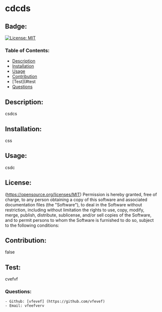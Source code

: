 # cdcds

  ## Badge:
  [![License: MIT](https://img.shields.io/badge/License-MIT-yellow.svg)](https://opensource.org/licenses/MIT)

  ### Table of Contents:

   - [Description](#description)
   - [Installation](#installation)
   - [Usage](#usage)
   - [Contribution](#contribution)
   - [Test](#test
   - [Questions](#questions)

  ## Description:
  csdcs

  ## Installation:
  css

  ## Usage:
  csdc

  ## License:
  (https://opensource.org/licenses/MIT)
  Permission is hereby granted, free of charge, to any person obtaining a copy of this software and associated documentation files (the "Software"), to deal in the Software without restriction, including without limitation the rights to use, copy, modify, merge, publish, distribute, sublicense, and/or sell copies of the Software, and to permit persons to whom the Software is furnished to do so, subject to the following conditions:

  ## Contribution:
  false

  ## Test:
  cvefvf

  ### Questions:

    - Github: [vfevef] (https://github.com/vfevef)
    - Email: vfeefverv

